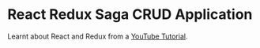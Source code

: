 # React Redux Saga CRUD Application

Learnt about React and Redux from a [YouTube Tutorial](https://youtu.be/SWgj4s6svbw?si=N3F7ku-5WCLz-jNu).